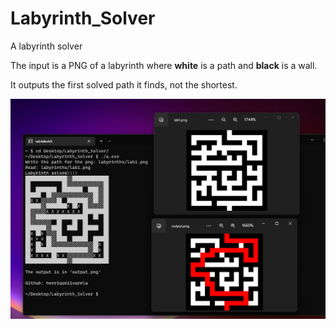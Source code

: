 # Labyrinth_Solver

A labyrinth solver

The input is a PNG of a labyrinth where **white** is a path and **black** is a wall.

It outputs the first solved path it finds, not the shortest.

![](other/screenshot.png)